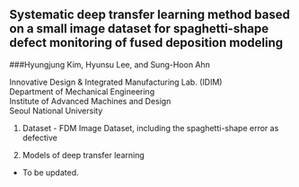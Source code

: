 ## Systematic deep transfer learning method based on a small image dataset for spaghetti-shape defect monitoring of fused deposition modeling


###Hyungjung Kim, Hyunsu Lee, and Sung-Hoon Ahn

Innovative Design & Integrated Manufacturing Lab. (IDIM)  
Department of Mechanical Engineering  
Institute of Advanced Machines and Design  
Seoul National University  

1. Dataset - FDM Image Dataset, including the spaghetti-shape error as defective

2. Models of deep transfer learning
 - To be updated.